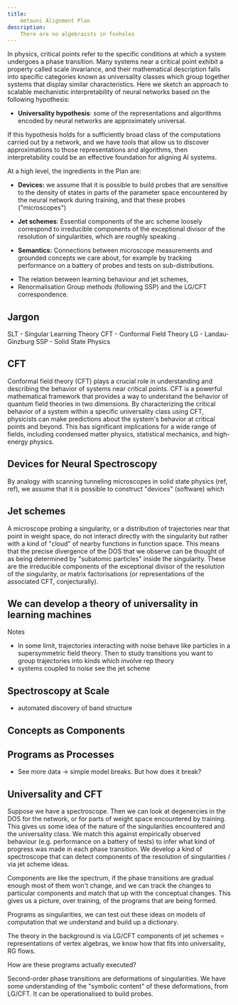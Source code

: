```yaml
---
title:
    metauni Alignment Plan
description:
    There are no algebraists in foxholes
---
```


In physics, critical points refer to the specific conditions at which a system undergoes a phase transition. Many systems near a critical point exhibit a property called scale invariance, and their mathematical description falls into specific categories known as universality classes which group together systems that display similar characteristics. Here we sketch an approach to scalable mechanistic interpretability of neural networks based on the following hypothesis:

* **Universality hypothesis**: some of the representations and algorithms encoded by neural networks are approximately universal.

If this hypothesis holds for a sufficiently broad class of the computations carried out by a network, and we have tools that allow us to discover approximations to those representations and algorithms, then interpretability could be an effective foundation for aligning AI systems.

At a high level, the ingredients in the Plan are:

* **Devices:** we assume that it is possible to build probes that are sensitive to the density of states in parts of the parameter space encountered by the neural network during training, and that these probes ("microscopes") 

* **Jet schemes**: Essential components of the arc scheme loosely correspond to irreducible components of the exceptional divisor of the resolution of singularities, which are roughly speaking .

* **Semantics:** Connections between microscope measurements and grounded concepts we care about, for example by tracking performance on a battery of probes and tests on sub-distributions.



- The relation between learning behaviour and jet schemes,
- Renormalisation Group methods (following SSP) and the LG/CFT correspondence.

## Jargon

SLT - Singular Learning Theory
CFT - Conformal Field Theory
LG - Landau-Ginzburg
SSP - Solid State Physics

## CFT

Conformal field theory (CFT) plays a crucial role in understanding and describing the behavior of systems near critical points. CFT is a powerful mathematical framework that provides a way to understand the behavior of quantum field theories in two dimensions. By characterizing the critical behavior of a system within a specific universality class using CFT, physicists can make predictions about the system's behavior at critical points and beyond. This has significant implications for a wide range of fields, including condensed matter physics, statistical mechanics, and high-energy physics.

## Devices for Neural Spectroscopy

By analogy with scanning tunneling microscopes in solid state physics (ref, ref), we assume that it is possible to construct "devices" (software) which 

## Jet schemes

A microscope probing a singularity, or a distribution of trajectories near that point in weight space, do not interact directly with the singularity but rather with a kind of "cloud" of nearby functions in function space. This means that the precise divergence of the DOS that we observe can be thought of as being determined by "subatomic particles" inside the singularity. These are the irreducible components of the exceptional divisor of the resolution of the singularity, or matrix factorisations (or representations of the associated CFT, conjecturally).

## We can develop a theory of universality in learning machines

Notes

- In some limit, trajectories interacting with noise behave like particles in a supersymmetric field theory. Then to study transitions you want to group trajectories into kinds which involve rep theory
- systems coupled to noise see the jet scheme

## Spectroscopy at Scale

- automated discovery of band structure

## Concepts as Components

## Programs as Processes

- See more data -> simple model breaks. But how does it break?

## Universality and CFT

Suppose we have a spectroscope. Then we can look at degenercies in the DOS for the network, or for parts of weight space encountered by training. This gives us some idea of the nature of the singularities encountered and the universality class. We match this against empirically observed behaviour (e.g. performance on a battery of tests) to infer what kind of progress was made in each phase transition. We develop a kind of spectroscope that can detect components of the resolution of singularities / via jet scheme ideas.

Components are like the spectrum, if the phase transitions are gradual enough most of them won't change, and we can track the changes to particular components and match that up with the conceptual changes. This gives us a picture, over training, of the programs that are being formed.

Programs as singularities, we can test out these ideas on models of computation that we understand and build up a dictionary.

The theory in the background is via LG/CFT components of jet schemes = representations of vertex algebras, we know how that fits into universality, RG flows.

How are these programs actually executed? 

Second-order phase transitions are deformations of singularities. We have some understanding of the "symbolic content" of these deformations, from LG/CFT. It can be operationalised to build probes.
